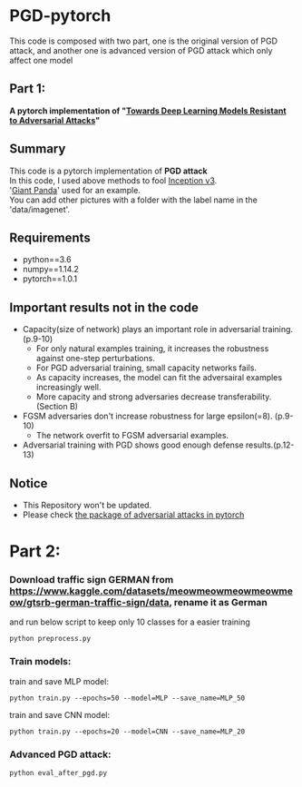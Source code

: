 # PGD-pytorch
This code is composed with two part, one is the original version of PGD attack, and another one is advanced version of PGD attack which only affect one model

## Part 1:

**A pytorch implementation of "[Towards Deep Learning Models Resistant to Adversarial Attacks](https://arxiv.org/abs/1706.06083)"**

## Summary
This code is a pytorch implementation of **PGD attack**   
In this code, I used above methods to fool [Inception v3](https://arxiv.org/abs/1512.00567).   
'[Giant Panda](http://www.image-net.org/)' used for an example.   
You can add other pictures with a folder with the label name in the 'data/imagenet'.    

## Requirements
* python==3.6   
* numpy==1.14.2   
* pytorch==1.0.1   

## Important results not in the code
- Capacity(size of network) plays an important role in adversarial training. (p.9-10)
	- For only natural examples training, it increases the robustness against one-step perturbations.
	- For PGD adversarial training, small capacity networks fails.
	- As capacity increases, the model can fit the adversairal examples increasingly well.
	- More capacity and strong adversaries decrease transferability. (Section B)
- FGSM adversaries don't increase robustness for large epsilon(=8). (p.9-10)
	- The network overfit to FGSM adversarial examples.
- Adversarial training with PGD shows good enough defense results.(p.12-13)

## Notice
- This Repository won't be updated.
- Please check [the package of adversarial attacks in pytorch](https://github.com/Harry24k/adversairal-attacks-pytorch)



# Part 2:
### Download traffic sign GERMAN from https://www.kaggle.com/datasets/meowmeowmeowmeowmeow/gtsrb-german-traffic-sign/data, rename it as German

and run below script to keep only 10 classes for a easier training
```
python preprocess.py
```
### Train models:
train and save MLP model:
```
python train.py --epochs=50 --model=MLP --save_name=MLP_50
```

train and save CNN model:
```
python train.py --epochs=20 --model=CNN --save_name=MLP_20
```

### Advanced PGD attack:
```
python eval_after_pgd.py
```


